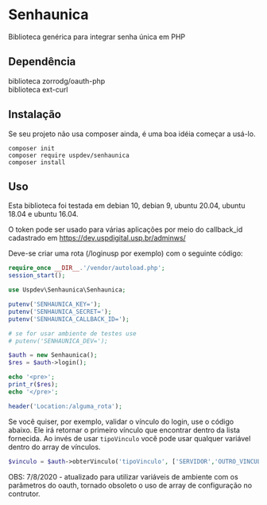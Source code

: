 # Senhaunica
Biblioteca genérica para integrar senha única em PHP

## Dependência

biblioteca zorrodg/oauth-php  
biblioteca ext-curl

## Instalação

Se seu projeto não usa composer ainda, é uma boa idéia começar a usá-lo.

```
composer init
composer require uspdev/senhaunica
composer install
```

## Uso

Esta biblioteca foi testada em debian 10, debian 9, ubuntu 20.04, ubuntu 18.04 e ubuntu 16.04.

O token pode ser usado para várias aplicações por meio do callback_id cadastrado em https://dev.uspdigital.usp.br/adminws/

Deve-se criar uma rota (/loginusp por exemplo) com o seguinte código:

```php
require_once __DIR__.'/vendor/autoload.php';
session_start();

use Uspdev\Senhaunica\Senhaunica;

putenv('SENHAUNICA_KEY=');
putenv('SENHAUNICA_SECRET=');
putenv('SENHAUNICA_CALLBACK_ID=');

# se for usar ambiente de testes use
# putenv('SENHAUNICA_DEV=');

$auth = new Senhaunica();
$res = $auth->login();

echo '<pre>';
print_r($res);
echo '</pre>';

header('Location:/alguma_rota');

```

Se você quiser, por exemplo, validar o vínculo do login, use o código abaixo. Ele irá retornar o primeiro vínculo que encontrar dentro da lista fornecida. Ao invés de usar `tipoVinculo` você pode usar qualquer variável dentro do array de vínculos.

```php
$vinculo = $auth->obterVinculo('tipoVinculo', ['SERVIDOR','OUTRO_VINCULO', '...']);
```

OBS: 7/8/2020 - atualizado para utilizar variáveis de ambiente com os parâmetros do oauth,
tornado obsoleto o uso de array de configuração no contrutor. 
